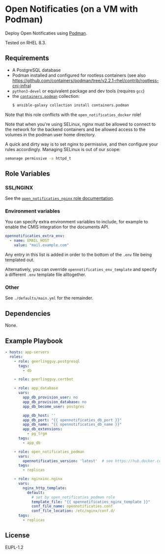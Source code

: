 Open Notificaties (on a VM with Podman)
=======================================

Deploy Open Notificaties using [Podman](https://podman.io/).

Tested on RHEL 8.3.

Requirements
------------

- A PostgreSQL database
- Podman installed and configured for rootless containers (see also
  https://github.com/containers/podman/tree/v2.2.1-rhel/contrib/rootless-cni-infra)
- `python3-devel` or equivalent package and dev tools (requires `gcc`)
- the [`containers.podman`](https://galaxy.ansible.com/containers/podman) collection:
  ```bash
  $ ansible-galaxy collection install containers.podman
  ```

Note that this role conflicts with the `open_notificaties_docker` role!

Note that when you're using SELinux, nginx must be allowed to connect to the network
for the backend containers and be allowed access to the volumes in the podman user
home directory.

A quick and dirty way is to set nginx to permissive, and then configure your rules
accordingly. Managing SELinux is out of our scope:

```bash
semanage permissive -a httpd_t
```

Role Variables
--------------

### SSL/NGINX

See the [`open_notificaties_nginx` role documentation](../open_notificaties_nginx/README.md).

### Environment variables

You can specify extra environment variables to include, for example to enable the
CMIS integration for the documents API.

```yaml
opennotificaties_extra_env:
  - name: EMAIL_HOST
    value: "mail.example.com"
```

Any entry in this list is added in order to the bottom of the `.env` file being
templated out.

Alternatively, you can override `opennotificaties_env_template` and specify a different `.env`
template file alltogether.

### Other

See `./defaults/main.yml` for the remainder.

Dependencies
------------

None.

Example Playbook
----------------

```yaml
- hosts: app-servers
  roles:
    - role: geerlingguy.postgresql
      tags:
        - db

    - role: geerlingguy.certbot

    - role: app_database
      vars:
        app_db_provision_user: no
        app_db_provision_database: no
        app_db_become_user: postgres

        app_db_host: ''
        app_db_port: "{{ opennotificaties_db_port }}"
        app_db_name: "{{ opennotificaties_db_name }}"
        app_db_extensions:
          - pg_trgm
      tags:
        - app_db

    - role: open_notificaties_podman
      vars:
        opennotificaties_version: 'latest'  # see https://hub.docker.com/r/openzaak/open-notificaties/tags
      tags:
        - replicas

    - role: nginxinc.nginx
      vars:
        nginx_http_template:
          default:
            # set by open_notificaties_podman role
            template_file: "{{ opennotificaties_nginx_template }}"
            conf_file_name: opennotificaties.conf
            conf_file_location: /etc/nginx/conf.d/
      tags:
        - replicas
```

License
-------

EUPL-1.2
